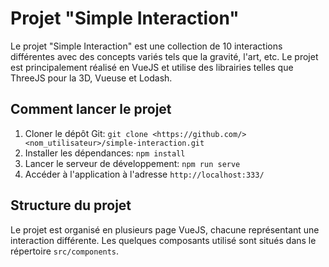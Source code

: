 # Projet "Simple Interaction"

Le projet "Simple Interaction" est une collection de 10 interactions différentes avec des concepts variés tels que la gravité, l'art, etc. Le projet est principalement réalisé en VueJS et utilise des librairies telles que ThreeJS pour la 3D, Vueuse et Lodash.

## Comment lancer le projet

1. Cloner le dépôt Git: `git clone <https://github.com/><nom_utilisateur>/simple-interaction.git`
2. Installer les dépendances: `npm install`
3. Lancer le serveur de développement: `npm run serve`
4. Accéder à l'application à l'adresse `http://localhost:333/`

## Structure du projet

Le projet est organisé en plusieurs page VueJS, chacune représentant une interaction différente. Les quelques composants utilisé sont situés dans le répertoire `src/components`.
